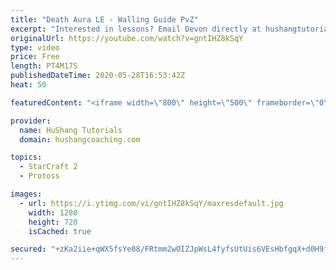 ```yaml
---
title: "Death Aura LE - Walling Guide PvZ"
excerpt: "Interested in lessons? Email Devon directly at hushangtutorials@outlook.com ------------------------------------------------------------------------------------------------------- Want to support HuShang Tutorials directly? Patreon is a website where you can contribute a monthly donation that will help"
originalUrl: https://youtube.com/watch?v=gntIHZ8kSqY
type: video
price: Free
length: PT4M17S
publishedDateTime: 2020-05-28T16:53:42Z
heat: 50

featuredContent: "<iframe width=\"800\" height=\"500\" frameborder=\"0\" src=\"https://www.youtube.com/embed/gntIHZ8kSqY\" allow=\"accelerometer; autoplay; encrypted-media; gyroscope; picture-in-picture\" allowfullscreen></iframe>"

provider:
  name: HuShang Tutorials
  domain: hushangcoaching.com

topics:
  - StarCraft 2
  - Protoss

images:
  - url: https://i.ytimg.com/vi/gntIHZ8kSqY/maxresdefault.jpg
    width: 1280
    height: 720
    isCached: true

secured: "+zKa2iie+qWX5fsYe08/FRtmm2wOIZJpWsL4fyfsUtUis6VEsHbfgqX+d0H9ffPwD8RHY6rZ92+31ZgC14sMEKsWA0dclC1ACGb9o6i0Z7oqsy6SFiHoOx4apgrU6hpsJ7UwzaWhEeRBT1XkTFS7GEa2Ra5E0nTbnKd52NC9pAYC+ohNWSQUXYoixJMa27VwDawkOCsjK2E4s/w+G+WwqD+oPVThPPonSyix9b/fLzVReCnFCtBL/HHZeXy7tnZU85AQ0psKmWaQ/dlnUDkNesg3hKf0dmN8SFezJTy+7v46ndYtiD3HwfcpX3sxQWI7o/XgoY+yEntdaamg+ZW0fBMar5rCCnxoJkOMnV/oBoXCwEDya9ZYquLt0186fxv1RmsljZRN+KvQsONfsTzRCOI9oupTNiYQ/a9BwGGkWZQ=;oIb6p0Q5LIOk6bJp7vxn0A=="
---
```


